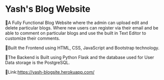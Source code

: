 # Yash's Blog Website

🌟A Fully Functional Blog Website where the admin can upload edit and delete particular blogs. 
Where new users can register via their email and be able to comment on particular blogs and use the built in Text Editor to customize their comments.

🌟Built the Frontend using HTML, CSS, JavaScript and Bootstrap technology.

🌟The Backend is Built using Python Flask and the database used for User Data storage is the PostgreSQL.

🌟Link:https://yash-blogsite.herokuapp.com/
